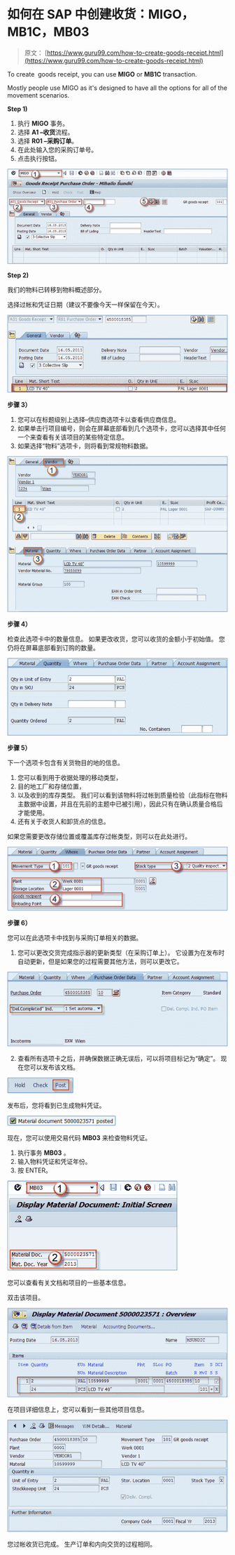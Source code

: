 # 如何在 SAP 中创建收货：MIGO，MB1C，MB03

> 原文： [https://www.guru99.com/how-to-create-goods-receipt.html](https://www.guru99.com/how-to-create-goods-receipt.html)

To create  goods receipt, you can use **MIGO** or **MB1C** transaction.

Mostly people use MIGO as it's designed to have all the options for all of the movement scenarios.

**Step 1)**

1.  执行 **MIGO** 事务。
2.  选择 **A1 –收货**流程。
3.  选择 **R01 –采购订单**。
4.  在此处输入您的采购订单号。
5.  点击执行按钮。

[![](img/a8a207528c8244bdd570309b10ff577f.png)](/images/sap/2013/05/052113_0553_31Howtocrea1.png)

**Step 2)**

我们的物料已转移到物料概述部分。

选择过帐和凭证日期（建议不要像今天一样保留在今天）。

[![](img/4099194a866dec027bea47f49372ab6e.png)](/images/sap/2013/05/052113_0553_31Howtocrea2.png)

**步骤 3）**

1.  您可以在标题级别上选择–供应商选项卡以查看供应商信息。
2.  如果单击行项目编号，则会在屏幕底部看到几个选项卡，您可以选择其中任何一个来查看有关该项目的某些特定信息。
3.  如果选择“物料”选项卡，则将看到常规物料数据。

[![](img/4d820992fafe957bbdb055872480bf17.png)](/images/sap/2013/05/052113_0553_31Howtocrea3.png)

**步骤 4）**

检查此选项卡中的数量信息。 如果更改收货，您可以收货的金额小于初始值。 您仍将在屏幕底部看到订购的数量。

[![](img/053f9b932f4a9240aa160be8d7b94e00.png)](/images/sap/2013/05/052113_0553_31Howtocrea4.png)

**步骤 5）**

下一个选项卡包含有关货物目的地的信息。

1.  您可以看到用于收据处理的移动类型，
2.  目的地工厂和存储位置，
3.  以及收到的库存类型。 我们可以看到该物料将过帐到质量检验（此指标在物料主数据中设置，并且在先前的主题中已被引用），因此只有在确认质量合格后才能使用。
4.  还有关于收货人和卸货点的信息。

如果您需要更改存储位置或覆盖库存过帐类型，则可以在此处进行。

[![](img/53e7e69e8041ab45e5a96f2791652b8c.png)](/images/sap/2013/05/052113_0553_31Howtocrea5.png)

**步骤 6）**

您可以在此选项卡中找到与采购订单相关的数据。

1.  您可以更改交货完成指示器的更新类型（在采购订单上）。 它设置为在发布时自动更新，但是如果您的过程需要其他方法，则可以更改它。

[![](img/225d83f53234abd93c364d377836949d.png)](/images/sap/2013/05/052113_0553_31Howtocrea6.png)

2.  查看所有选项卡之后，并确保数据正确无误后，可以将项目标记为“确定”。 现在您可以发布该文档。

[![](img/967f8428a3e41be913dbcaa7b931298b.png)](/images/sap/2013/05/052113_0553_31Howtocrea7.png)

发布后，您将看到已生成物料凭证。

[![](img/ca30fd83ec41b63caa8897ce5974a396.png)](/images/sap/2013/05/052113_0553_31Howtocrea8.png)

现在，您可以使用交易代码 **MB03** 来检查物料凭证。

1.  执行事务 **MB03** 。
2.  输入物料凭证和凭证年份。
3.  按 ENTER。

[![](img/4bcfcea6accd9152c296669764a2a821.png)](/images/sap/2013/05/052113_0553_31Howtocrea9.png)

您可以查看有关文档和项目的一些基本信息。

双击该项目。

[![](img/a274bfc9a8d49bae15a7c95ad06c4192.png)](/images/sap/2013/05/052113_0553_31Howtocrea10.png)

在项目详细信息上，您可以看到一些其他项目信息。

[![](img/401c9b45e48cd09873ad33701874fa7c.png)](/images/sap/2013/05/052113_0553_31Howtocrea11.png)

您过帐收货已完成。 生产订单和内向交货的过程相同。